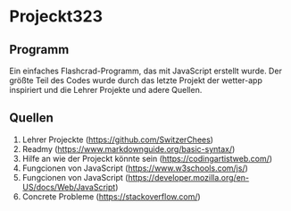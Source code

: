 # Projeckt323

## Programm
Ein einfaches Flashcrad-Programm, das mit JavaScript erstellt wurde. Der größte Teil des Codes wurde durch das letzte Projekt der wetter-app inspiriert und die Lehrer Projekte und adere Quellen.

## Quellen
1. Lehrer Projeckte (https://github.com/SwitzerChees)
2. Readmy (https://www.markdownguide.org/basic-syntax/)
3. Hilfe an wie der Projeckt könnte sein (https://codingartistweb.com/)
4. Fungcionen von JavaScript (https://www.w3schools.com/js/)
5. Fungcionen von JavaScript (https://developer.mozilla.org/en-US/docs/Web/JavaScript)
6. Concrete Probleme (https://stackoverflow.com/)
